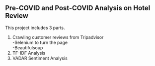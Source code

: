 ## Pre-COVID and Post-COVID Analysis on Hotel Review
This project includes 3 parts.
1. Crawling customer reviews from Tripadvisor\
  -Selenium to turn the page\
  -Beautifulsoup
2. TF-IDF Analysis
4. VADAR Sentiment Analysis
